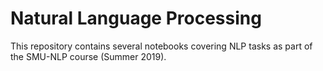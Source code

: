 # Natural Language Processing 

This repository contains several notebooks covering NLP tasks as part of the SMU-NLP course (Summer 2019). 
